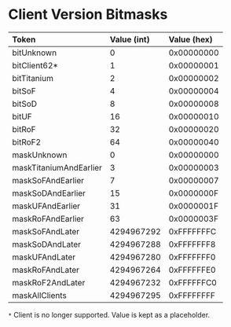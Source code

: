 # Client Version Bitmasks

| **Token** | **Value \(int\)** | **Value \(hex\)** |
| :--- | :--- | :--- |
| bitUnknown | 0 | 0x00000000 |
| bitClient62\* | 1 | 0x00000001 |
| bitTitanium | 2 | 0x00000002 |
| bitSoF | 4 | 0x00000004 |
| bitSoD | 8 | 0x00000008 |
| bitUF | 16 | 0x00000010 |
| bitRoF | 32 | 0x00000020 |
| bitRoF2 | 64 | 0x00000040 |
| maskUnknown | 0 | 0x00000000 |
| maskTitaniumAndEarlier | 3 | 0x00000003 |
| maskSoFAndEarlier | 7 | 0x00000007 |
| maskSoDAndEarlier | 15 | 0x0000000F |
| maskUFAndEarlier | 31 | 0x0000001F |
| maskRoFAndEarlier | 63 | 0x0000003F |
| maskSoFAndLater | 4294967292 | 0xFFFFFFFC |
| maskSoDAndLater | 4294967288 | 0xFFFFFFF8 |
| maskUFAndLater | 4294967280 | 0xFFFFFFF0 |
| maskRoFAndLater | 4294967264 | 0xFFFFFFE0 |
| maskRoF2AndLater | 4294967232 | 0xFFFFFFC0 |
| maskAllClients | 4294967295 | 0xFFFFFFFF |

`*` Client is no longer supported. Value is kept as a placeholder.

